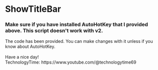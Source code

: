 <h1>ShowTitleBar</h1>

<h3>Make sure if you have installed AutoHotKey that I provided above. This script doesn't work with v2.</h3>
The code has been provided. You can make changes with it unless if you know about AutoHotKey.
<br>
<br>
Have a nice day!
</br>
TechnologyTime: https://www.youtube.com/@technologytime69
